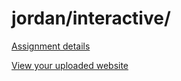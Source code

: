 # jordan/interactive/

[Assignment details](/homework/interactive)

[View your uploaded website](http://cfc2017.mpaulweeks.com/students/jordan/interactive/)
